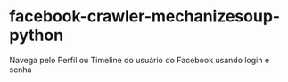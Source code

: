 # facebook-crawler-mechanizesoup-python
Navega pelo Perfil ou Timeline do usuário do Facebook usando login e senha
